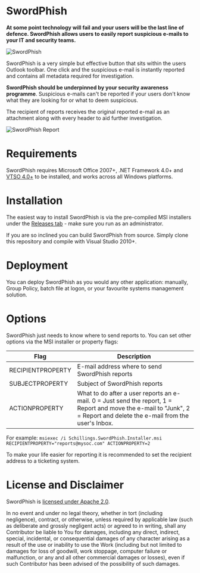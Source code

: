 # SwordPhish
**At some point technology will fail and your users will be the last line of defence. SwordPhish allows users to easily report suspicious e-mails to your IT and security teams.**

![SwordPhish](http://g.recordit.co/DEALRp32ml.gif)

SwordPhish is a very simple but effective button that sits within the users Outlook toolbar. One click and the suspicious e-mail is instantly reported and contains all metadata required for investigation.

**SwordPhish should be underpinned by your security awareness programme**. Suspicious e-mails can't be reported if your users don't know what they are looking for or what to deem suspicious.

The recipient of reports receives the original reported e-mail as an  attachment along with every header to aid further investigation.

![SwordPhish Report](https://i.imgur.com/43ZC625.png)

# Requirements
SwordPhish requires Microsoft Office 2007+, .NET Framework 4.0+ and [VTSO 4.0+](https://www.microsoft.com/en-us/download/details.aspx?id=48217) to be installed, and works across all Windows platforms.

# Installation
The easiest way to install SwordPhish is via the pre-compiled MSI installers under the [Releases tab](https://github.com/Schillings/SwordPhish/releases) - make sure you run as an administrator.

If you are so inclined you can build SwordPhish from source. Simply clone this repository and compile with Visual Studio 2010+.

# Deployment
You can deploy SwordPhish as you would any other application: manually, Group Policy, batch file at logon, or your favourite systems management solution.

# Options
SwordPhish just needs to know where to send reports to. You can set other options via the MSI installer or property flags:

Flag | Description
---- | -----------
RECIPIENTPROPERTY | E-mail address where to send SwordPhish reports
SUBJECTPROPERTY | Subject of SwordPhish reports
ACTIONPROPERTY | What to do after a user reports an e-mail. 0 = Just send the report, 1 = Report and move the e-mail to "Junk", 2 = Report and delete the e-mail from the user's Inbox.

For example: `msiexec /i Schillings.SwordPhish.Installer.msi RECIPIENTPROPERTY="reports@mysoc.com" ACTIONPROPERTY=2`

To make your life easier for reporting it is recommended to set the recipient address to a ticketing system.

# License and Disclaimer
SwordPhish is [licensed under Apache 2.0](LICENSE).

In no event and under no legal theory, whether in tort (including negligence), contract, or otherwise, unless required by applicable law (such as deliberate and grossly negligent acts) or agreed to in writing, shall any Contributor be liable to You for damages, including any direct, indirect, special, incidental, or consequential damages of any character arising as a result of the use or inability to use the Work (including but not limited to damages for loss of goodwill, work stoppage, computer failure or malfunction, or any and all other commercial damages or losses), even if such Contributor has been advised of the possibility of such damages.
